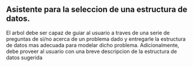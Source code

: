 ## Asistente para la seleccion de una estructura de datos. 
 El arbol debe ser capaz de guiar al usuario a traves de una serie de preguntas de si/no acerca de un problema dado y entregarle la estructura de datos mas adecuada para modelar dicho problema. Adicionalmente, debe proveer al usuario con una breve descripcion de la estructura de datos sugerida
